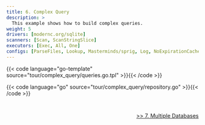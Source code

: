 ```yaml
---
title: 6. Complex Query
description: >
  This example shows how to build complex queries.
weight: 5
drivers: [modernc.org/sqlite]
scanners: [Scan, ScanStringSlice]
executors: [Exec, All, One]
configs: [ParseFiles, Lookup, Masterminds/sprig, Log, NoExpirationCache]
---
```



{{< code language="go-template" source="tour/complex_query/queries.go.tpl" >}}{{< /code >}}

{{< code language="go" source="tour/complex_query/repository.go" >}}{{< /code >}}

<div style="padding-top: 2em; text-align: right"><a href="/tour/7_multiple_databases/">>> 7. Multiple Databases</a></div>
